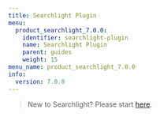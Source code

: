 ```yaml
---
title: Searchlight Plugin
menu:
  product_searchlight_7.0.0:
    identifier: searchlight-plugin
    name: Searchlight Plugin
    parent: guides
    weight: 15
menu_name: product_searchlight_7.0.0
info:
  version: 7.0.0
---
```


> New to Searchlight? Please start [here](/products/searchlight/7.0.0/concepts/README).

